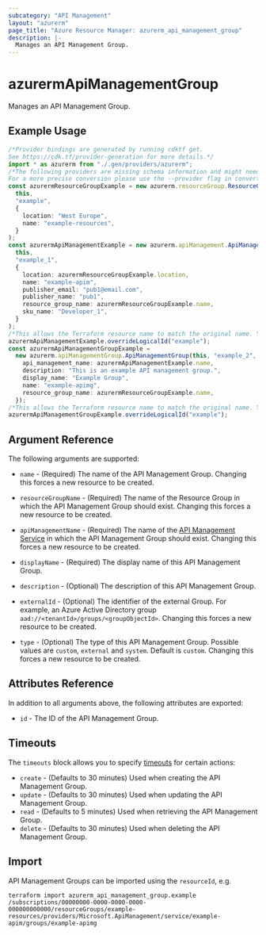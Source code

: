 ```yaml
---
subcategory: "API Management"
layout: "azurerm"
page_title: "Azure Resource Manager: azurerm_api_management_group"
description: |-
  Manages an API Management Group.
---
```


# azurermApiManagementGroup

Manages an API Management Group.

## Example Usage

```typescript
/*Provider bindings are generated by running cdktf get.
See https://cdk.tf/provider-generation for more details.*/
import * as azurerm from "./.gen/providers/azurerm";
/*The following providers are missing schema information and might need manual adjustments to synthesize correctly: azurerm.
For a more precise conversion please use the --provider flag in convert.*/
const azurermResourceGroupExample = new azurerm.resourceGroup.ResourceGroup(
  this,
  "example",
  {
    location: "West Europe",
    name: "example-resources",
  }
);
const azurermApiManagementExample = new azurerm.apiManagement.ApiManagement(
  this,
  "example_1",
  {
    location: azurermResourceGroupExample.location,
    name: "example-apim",
    publisher_email: "pub1@email.com",
    publisher_name: "pub1",
    resource_group_name: azurermResourceGroupExample.name,
    sku_name: "Developer_1",
  }
);
/*This allows the Terraform resource name to match the original name. You can remove the call if you don't need them to match.*/
azurermApiManagementExample.overrideLogicalId("example");
const azurermApiManagementGroupExample =
  new azurerm.apiManagementGroup.ApiManagementGroup(this, "example_2", {
    api_management_name: azurermApiManagementExample.name,
    description: "This is an example API management group.",
    display_name: "Example Group",
    name: "example-apimg",
    resource_group_name: azurermResourceGroupExample.name,
  });
/*This allows the Terraform resource name to match the original name. You can remove the call if you don't need them to match.*/
azurermApiManagementGroupExample.overrideLogicalId("example");

```

## Argument Reference

The following arguments are supported:

*   `name` - (Required) The name of the API Management Group. Changing this forces a new resource to be created.

*   `resourceGroupName` - (Required) The name of the Resource Group in which the API Management Group should exist. Changing this forces a new resource to be created.

*   `apiManagementName` - (Required) The name of the [API Management Service](api_management.html) in which the API Management Group should exist. Changing this forces a new resource to be created.

*   `displayName` - (Required) The display name of this API Management Group.

*   `description` - (Optional) The description of this API Management Group.

*   `externalId` - (Optional) The identifier of the external Group. For example, an Azure Active Directory group `aad://<tenantId>/groups/<groupObjectId>`. Changing this forces a new resource to be created.

*   `type` - (Optional) The type of this API Management Group. Possible values are `custom`, `external` and `system`. Default is `custom`. Changing this forces a new resource to be created.

## Attributes Reference

In addition to all arguments above, the following attributes are exported:

* `id` - The ID of the API Management Group.

## Timeouts

The `timeouts` block allows you to specify [timeouts](https://www.terraform.io/language/resources/syntax#operation-timeouts) for certain actions:

* `create` - (Defaults to 30 minutes) Used when creating the API Management Group.
* `update` - (Defaults to 30 minutes) Used when updating the API Management Group.
* `read` - (Defaults to 5 minutes) Used when retrieving the API Management Group.
* `delete` - (Defaults to 30 minutes) Used when deleting the API Management Group.

## Import

API Management Groups can be imported using the `resourceId`, e.g.

```console
terraform import azurerm_api_management_group.example /subscriptions/00000000-0000-0000-0000-000000000000/resourceGroups/example-resources/providers/Microsoft.ApiManagement/service/example-apim/groups/example-apimg
```
